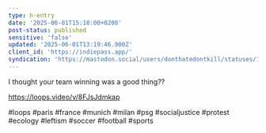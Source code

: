 ```yaml
---
type: h-entry
date: '2025-06-01T15:18:00+0200'
post-status: published
sensitive: 'false'
updated: '2025-06-01T13:19:46.900Z'
client_id: 'https://indiepass.app/'
syndication: 'https://mastodon.social/users/donthatedontkill/statuses/114608306592945955'
---
```

I thought your team winning was a good thing??

https://loops.video/v/8FJsJdmkap 

#loops #paris #france #munich #milan #psg #socialjustice #protest #ecology #leftism #soccer #football #sports
